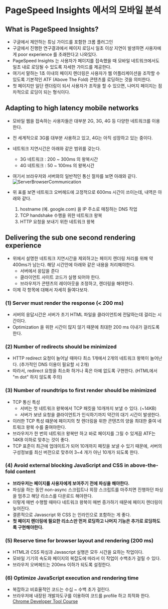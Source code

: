 # PageSpeed Insights 에서의 모바일 분석

## What is PageSpeed Insights?
- 구글에서 제안하는 튜닝 가이드를 포함한 크롬 플러그인
- 구글에서 진행한 연구결과에서 페이지 로딩시 일초 이상 지연이 발생하면 사용자에게 poor experience 를 초래한다고 나와있다.
- PageSpeed Insights 는 사용자가 페이지를 접속했을 때 모바일 네트워크에서도 일초 내로 로딩될 수 있도록 자세한 가이드를 제공한다.
- 여기서 말하는 1초 이내의 페이지 렌더링은 사용자가 웹 어플리케이션을 조작할 수 있도록 기본적인 ATF (Above The Fold) 콘텐츠를 로딩하는 것을 의미한다.
- 첫 페이지만 일단 렌더링이 되서 사용자가 조작을 할 수 있으면, 나머지 페이지는 점차적으로 로딩이 되는 형식이다.

## Adapting to high latency mobile networks
- 모바일 웹을 접속하는 사용자들은 대부분 2G, 3G, 4G 등 다양한 네트워크를 이용한다.
- 전 세계적으로 3G를 대부분 사용하고 있고, 4G는 아직 성장하고 있는 중이다.
- 네트워크 지연시간은 아래와 같은 범위를 갖는다.
  - 3G 네트워크 : 200 ~ 300ms 의 왕복시간
  - 4G 네트워크 :  50 ~ 100ms 의 왕복시간
- 여기서 브라우저와 서버와의 일반적인 통신 절차를 보면 아래와 같다. ![ServerBrowserCommunication](/Users/user2/Documents/Programming/TIL/web_development/server_browser_communication.png "ServerBrowserCommunication")

- 위 표를 보면 네트워크 오버헤드에 고정적으로 600ms 시간이 쓰이는데, 내역은 아래와 같다.
  1. hostname (예. google.com) 을 IP 주소로 매칭하는 DNS 작업
  2. TCP handshake 수행을 위한 네트워크 왕복
  3. HTTP 요청을 보내기 위한 네트워크 왕복

## Delivering the sub one second rendering experience
- 위에서 설명한 네트워크 지연시간을 제외하고는 페이지 렌더링 처리를 위해 약 400ms가 남는다. 해당 시간안에 아래와 같은 내용을 처리해야한다.
  - 서버에서 응답을 준다
  - 클라이언트 사이트 코드가 실행 되어야 한다.
  - 브라우저가 콘텐츠의 레이아웃을 조정하고, 렌더링을 해야한다.
- 이제 각 항목에 대해서 자세히 들여다보자.

### (1) Server must render the response (< 200 ms)
- 서버의 응답시간은 서버가 초기 HTML 파일을 클라이언트에 전달하는데 걸리는 시간이다.
- Optimization 을 위한 시간이 많지 않기 때문에 최대한 200 ms 이내가 걸리도록 한다.

### (2) Number of redirects should be minimized
- HTTP redirect 요청이 늘어날 때마다 최소 1개에서 2개의 네트워크 왕복이 늘어난다. (추가적인 DNS 이용이 필요할 시 2개)
- 따라서, redirect 요청을 최소화 하거나 혹은 아예 없도록 구현한다. (HTML에서 "m dot" 하지 않도록 주의)

### (3) Number of roundtrips to first render should be minimized
- TCP 통신 특성
  - 서버는 첫 네트워크 왕복에서 TCP 패킷을 10개까지 보낼 수 있다. (~14KB)
  - 서버가 보낸 요청을 클라이언트가 인식하기까지 약간의 대기 시간이 발생한다.
- 이러한 TCP 특성 떄문에 페이지의 첫 렌더링을 위한 콘텐츠의 양을 최대한 줄여 네트워크 왕복 수를 줄여야한다.
- 브라우저가 한 번의 네트워크 왕복만 하고 바로 페이지를 그릴 수 있게끔 ATF는 14KB 이하로 맞추는 것이 좋다.
- TCP 표준이 최근에 업데이트가 되어 10개까지 패킷을 보낼 수 있기 때문에, 서버의 구성정보를 최신 버전으로 맞추어 3~4 개가 아닌 10개가 되도록 한다.

### (4) Avoid external blocking JavaScript and CSS in above-the-fold content
- **브라우저는 페이지를 사용자에게 보여주기 전에 파싱을 해야한다.**
- 파싱을 하는 동안 non-async 스크립트나 외장 스크립트를 마주치면 진행하던 파싱을 멈추고 해당 리소스를 다운로드 해야한다.
- 이렇게 매번 수행할 때마다 네트워크 왕복이 매번 증가하기 때문에 페이지 렌더링이 늦어진다.
- 결론적으로 Javascript 와 CSS 는 인라인으로 포함하는 게 좋다.
- **첫 페이지 렌더링에 필요한 리소스만 먼저 로딩하고 나머지 기능은 추가로 로딩하도록 구현해야한다.**

### (5) Reserve time for browser layout and rendering (200 ms)
- HTML과 CSS 파싱과 Javascript 실행은 모두 시간을 요하는 작업이다.
- 모바일 기기의 속도와 페이지의 복잡도에 따라서 이 작업이 수백초가 걸릴 수 있다.
- 브라우저 오버헤드는 200ms 이하가 되도록 설정한다.

### (6) Optimize JavaScript execution and rendering time
- 복잡하고 비효율적인 코드는 수십 ~ 수백 초가 걸린다.
- 브라우저에 내장된 개발자도구를 이용하여 코드를 profile 하고 최적화 한다. [Chrome Developer Tool Course](http://discover-devtools.codeschool.com/)

